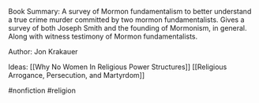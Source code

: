 Book Summary: 
A survey of Mormon fundamentalism to better understand a true crime murder committed by two mormon fundamentalists. Gives a survey of both Joseph Smith and the founding of Mormonism, in general. Along with witness testimony of Mormon fundamentalists. 

Author: Jon Krakauer

Ideas:
[[Why No Women In Religious Power Structures]]
[[Religious Arrogance, Persecution, and Martyrdom]]


#nonfiction #religion
